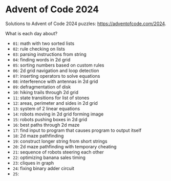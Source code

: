 # Advent of Code 2024

Solutions to Advent of Code 2024 puzzles: https://adventofcode.com/2024.

What is each day about?
- `01`: math with two sorted lists
- `02`: rule checking on lists
- `03`: parsing instructions from string
- `04`: finding words in 2d grid
- `05`: sorting numbers based on custom rules
- `06`: 2d grid navigation and loop detection
- `07`: inserting operators to solve equations
- `08`: interference with antennas in 2d grid
- `09`: defragmentation of disk
- `10`: hiking trails through 2d grid
- `11`: state transitions for list of stones
- `12`: areas, perimeter and sides in 2d grid
- `13`: system of 2 linear equations
- `14`: robots moving in 2d grid forming image
- `15`: robots pushing boxes in 2d grid
- `16`: best paths through 2d maze
- `17`: find input to program that causes program to output itself
- `18`: 2d maze pathfinding
- `19`: construct longer string from short strings
- `20`: 2d maze pathfinding with temporary cheating
- `21`: sequence of robots steering each other
- `22`: optimizing banana sales timing
- `23`: cliques in graph
- `24`: fixing binary adder circuit
- `25`:
